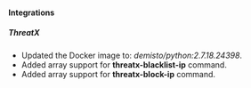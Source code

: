 
#### Integrations
##### ThreatX
- Updated the Docker image to: *demisto/python:2.7.18.24398*.
- Added array support for **threatx-blacklist-ip** command.
- Added array support for **threatx-block-ip** command.
